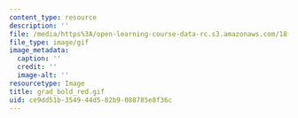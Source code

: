 ```yaml
---
content_type: resource
description: ''
file: /media/https%3A/open-learning-course-data-rc.s3.amazonaws.com/18-013a-calculus-with-applications-spring-2005/ce9dd51b354944d582b9088785e8f36c_grad_bold_red.gif
file_type: image/gif
image_metadata:
  caption: ''
  credit: ''
  image-alt: ''
resourcetype: Image
title: grad_bold_red.gif
uid: ce9dd51b-3549-44d5-82b9-088785e8f36c
---
```

